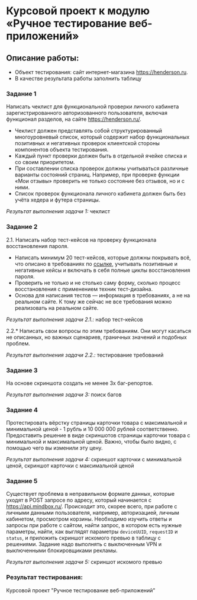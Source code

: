 # Курсовой проект к модулю «Ручное тестирование веб-приложений»
## Описание работы:
- Объект тестирования: сайт интернет-магазина https://henderson.ru.
- В качестве результата работы заполнить таблицу

### Задание 1
Написать чеклист для функциональной проверки личного кабинета зарегистрированного авторизованного пользователя, включая функционал разделов, на сайте https://henderson.ru/.

- Чеклист должен представлять собой структурированный многоуровневый список, который содержит набор функциональных позитивных и негативных проверок клиентской стороны компонентов объекта тестирования.
- Каждый пункт проверки должен быть в отдельной ячейке списка и со своим приоритетом.
- При составлении списка проверок должны учитываться различные варианты состояний страниц. Например, при проверке функции «Мои отзывы» проверить не только состояние без отзывов, но и с ними.
- Список проверок функционала личного кабинета должен быть без учёта хедера и футера страницы.
  
*Результат выполнения задачи 1:* чеклист

### Задание 2
2.1. Написать набор тест-кейсов на проверку функционала восстановления пароля.

- Написать минимум 20 тест-кейсов, которые должны покрывать всё, что описано в требованиях по [ссылке](https://docs.google.com/document/d/12deDbATIy0Xps8MiWvumNqHISfAlFc4etY8F4lPcqJ4/edit), учитывать позитивные и негативные кейсы и включать в себя полные циклы восстановления пароля.
- Проверить не только и не столько саму форму, сколько процесс восстановления с применением техник тест-дизайна.
- Основа для написания тестов — информация в требованиях, а не на реальном сайте. К тому же сейчас не все требования можно реализовать на реальном сайте.
  
 *Результат выполнения задачи 2.1.:* набор тест-кейсов 
 
2.2.* Написать свои вопросы по этим требованиям. Они могут касаться не описанных, но важных сценариев, граничных значений и подобных проблем.

*Результат выполнения задачи 2.2.:* тестирование требований

### Задание 3
На основе скриншота создать не менее 3х баг-репортов.

*Результат выполнения задачи 3:* поиск багов

### Задание 4
Протестировать вёрстку страницы карточки товара с максимальной и минимальной ценой - 1 рубль и 10 000 000 рублей соответственно. Предоставить решение в виде скриншотов страницы карточки товара с минимальной и максимальной ценой. Важно, чтобы было видно, с помощью чего вы изменили эту цену.

*Результат выполнения задачи 4:* скриншот карточки с минимальной ценой,
скриншот карточки с максимальной ценой

### Задание 5
Существует проблема в неправильном формате данных, которые уходят в POST запросе по адресу, который начинается с https://api.mindbox.ru/. Происходит это, скорее всего, при работе с личными данными пользователя, например, авторизацией, личным кабинетом, просмотром корзины.
Необходимо изучить ответы и запросы при работе с сайтом, найти запрос, в котором есть нужные параметры, найти, как выглядят параметры `deviceUUID`, `requestID` и `status`, и приложить скриншот искомого превью в таблицу с решениями.
Задание надо выполнять с выключенным VPN и выключенными блокировщиками рекламы.

*Результат выполнения задачи 5:* скриншот искомого превью

### Результат тестирования:
Курсовой проект "Ручное тестирование веб-приложений"
